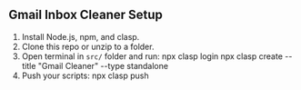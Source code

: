 
## Gmail Inbox Cleaner Setup

1. Install Node.js, npm, and clasp.
2. Clone this repo or unzip to a folder.
3. Open terminal in `src/` folder and run:
   npx clasp login
   npx clasp create --title "Gmail Cleaner" --type standalone
4. Push your scripts:
   npx clasp push
